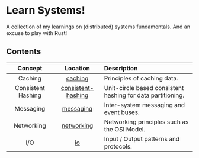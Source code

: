 # Learn Systems!
A collection of my learnings on (distributed) systems fundamentals. And an excuse to play with Rust!

## Contents
| Concept | Location | Description |
| :---: | :--------: | :----------- |
| Caching | [caching](./caching) | Principles of caching data. |
| Consistent Hashing | [consistent-hashing](./consistent-hashing) | Unit-circle based consistent hashing for data partitioning. |
| Messaging | [messaging](./messaging) | Inter-system messaging and event buses. |
| Networking | [networking](./networking) | Networking principles such as the OSI Model. |
| I/O | [io](./io) | Input / Output patterns and protocols.
